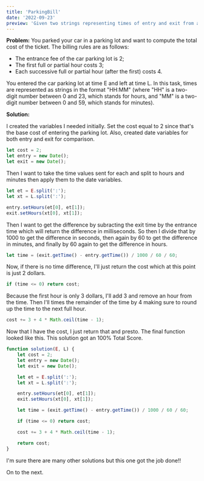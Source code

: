 ```yaml
---
title: 'ParkingBill'
date: '2022-09-23'
preview: 'Given two strings representing times of entry and exit from a car parking lot, find the cost of the ticket according to the given billing rules.'
---
```


**Problem:** You parked your car in a parking lot and want to compute the total cost of the ticket. The billing rules are as follows:

- The entrance fee of the car parking lot is 2;
- The first full or partial hour costs 3;
- Each successive full or partial hour (after the first) costs 4.

You entered the car parking lot at time E and left at time L. In this task, times are represented as strings in the format "HH:MM" (where "HH" is a two-digit number between 0 and 23, which stands for hours, and "MM" is a two-digit number between 0 and 59, which stands for minutes).

**Solution:**

I created the variables I needed initially. Set the cost equal to 2 since that's the base cost of entering the parking lot. Also, created date variables for both entry and exit for comparison.

```js
let cost = 2;
let entry = new Date();
let exit = new Date();
```

Then I want to take the time values sent for each and split to hours and minutes then apply them to the date variables.

```js
let et = E.split(':');
let xt = L.split(':');

entry.setHours(et[0], et[1]);
exit.setHours(xt[0], xt[1]);
```

Then I want to get the difference by subracting the exit time by the entrance time which will return the difference in milliseconds. So then I divide that by 1000 to get the difference in seconds, then again by 60 to get the difference in minutes, and finally by 60 again to get the difference in hours.

```js
let time = (exit.getTime() - entry.getTime()) / 1000 / 60 / 60;
```

Now, if there is no time difference, I'll just return the cost which at this point is just 2 dollars.

```js
if (time <= 0) return cost;
```

Because the first hour is only 3 dollars, I'll add 3 and remove an hour from the time. Then I'll times the remainder of the time by 4 making sure to round up the time to the next full hour.

```js
cost += 3 + 4 * Math.ceil(time - 1);
```

Now that I have the cost, I just return that and presto. The final function looked like this. This solution got an 100% Total Score.

```js
function solution(E, L) {
	let cost = 2;
	let entry = new Date();
	let exit = new Date();

	let et = E.split(':');
	let xt = L.split(':');

	entry.setHours(et[0], et[1]);
	exit.setHours(xt[0], xt[1]);

	let time = (exit.getTime() - entry.getTime()) / 1000 / 60 / 60;

	if (time <= 0) return cost;

	cost += 3 + 4 * Math.ceil(time - 1);

	return cost;
}
```

I'm sure there are many other solutions but this one got the job done!!

On to the next.
